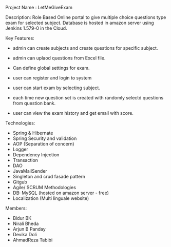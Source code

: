 Project Name : LetMeGiveExam

Description: Role Based Online portal to give multiple choice questions type exam for selected subject. Database is hosted in amazon server using Jenkins 1.579-0 in the Cloud.

Key Features: 
- admin can create subjects and create questions for specific subject.
- admin can uplaod questions from Excel file.
- Can define global settings for exam.

- user can register and login to system
- user can start exam by selecting subject.
- each time new question set is created with randomly selectd questions from question bank.
- user can view the exam history and get email with score.

Technologies:
- Spring & Hibernate
- Spring Security and validation
- AOP (Separation of concern)
- Logger
- Dependency Injection
- Transaction
- DAO
- JavaMailSender
- Singleton and crud fasade pattern
- Gitgub
- Agile/ SCRUM Methodologies
- DB: MySQL (hosted on amazon server - free)
- Localization (Multi linguale website)

Members:
- Bidur BK
- Nirali Bheda
- Arjun B Panday
- Devika Doli
- AhmadReza Tabibi
